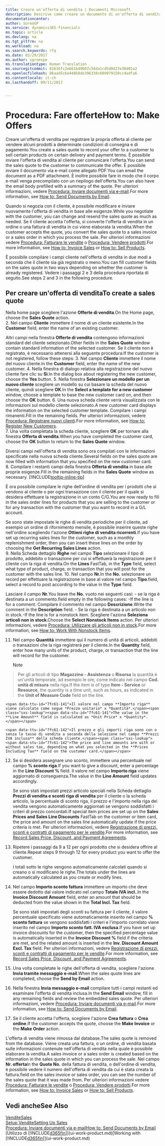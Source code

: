 ```yaml
---
title: Creare un'offerta di vendita | Documenti Microsoft
description: Descrive come creare un documento di un'offerta di vendita o una richiesta di offerta (RdO) per registrare la propria offerta a un cliente per la vendita di prodotti in base a termini determinati.
documentationcenter: 
author: SorenGP
ms.service: dynamics365-financials
ms.topic: article
ms.devlang: na
ms.tgt_pltfrm: na
ms.workload: na
ms.search.keywords: rfq
ms.date: 03/29/2017
ms.author: sgroespe
ms.translationtype: Human Translation
ms.sourcegitcommit: 81636fc2e661bd9b07c54da1cd5d0d27e30d01a2
ms.openlocfilehash: 86aad5cbe448b8de396338c609979150cc4adfa6
ms.contentlocale: it-ch
ms.lasthandoff: 09/11/2017


---
```

# <a name="how-to-make-offers"></a><span data-ttu-id="7fc61-103">Procedura: Fare offerte</span><span class="sxs-lookup"><span data-stu-id="7fc61-103">How to: Make Offers</span></span>
<span data-ttu-id="7fc61-104">Creare un'offerta di vendita per registrare la propria offerta al cliente per vendere alcuni prodotti a determinate condizioni di consegna e di pagamento.</span><span class="sxs-lookup"><span data-stu-id="7fc61-104">You create a sales quote to record your offer to a customer to sell certain products on certain delivery and payment terms.</span></span> <span data-ttu-id="7fc61-105">È possibile inviare l'offerta di vendita al cliente per comunicare l'offerta.</span><span class="sxs-lookup"><span data-stu-id="7fc61-105">You can send the sales quote to the customer to communicate the offer.</span></span> <span data-ttu-id="7fc61-106">È possibile inviare il documento via e-mail come allegato PDF.</span><span class="sxs-lookup"><span data-stu-id="7fc61-106">You can email the document as a PDF attachment.</span></span> <span data-ttu-id="7fc61-107">È inoltre possibile fare in modo che il corpo e-mail venga precompilato con un riepilogo dell'offerta.</span><span class="sxs-lookup"><span data-stu-id="7fc61-107">You can also have the email body prefilled with a summary of the quote.</span></span> <span data-ttu-id="7fc61-108">Per ulteriori informazioni, vedere [Procedura: Inviare documenti via e-mail](ui-how-send-documents-email.md).</span><span class="sxs-lookup"><span data-stu-id="7fc61-108">For more information, see [How to: Send Documents by Email](ui-how-send-documents-email.md).</span></span>

<span data-ttu-id="7fc61-109">Quando si negozia con il cliente, è possibile modificare e inviare nuovamente l'offerta di vendita in base alle esigenze.</span><span class="sxs-lookup"><span data-stu-id="7fc61-109">While you negotiate with the customer, you can change and resend the sales quote as much as needed.</span></span> <span data-ttu-id="7fc61-110">Se il cliente accetta l'offerta, si converte l'offerta di vendita in un ordine o una fattura di vendita in cui viene elaborata la vendita.</span><span class="sxs-lookup"><span data-stu-id="7fc61-110">When the customer accepts the quote, you convert the sales quote to a sales invoice or a sales order in which you process the sale.</span></span> <span data-ttu-id="7fc61-111">Per ulteriori informazioni vedere [Procedura: Fatturare le vendite](sales-how-invoice-sales.md) o [Procedura: Vendere prodotti](sales-how-sell-products.md).</span><span class="sxs-lookup"><span data-stu-id="7fc61-111">For more information, see [How to: Invoice Sales](sales-how-invoice-sales.md) or [How to: Sell Products](sales-how-sell-products.md).</span></span>

<span data-ttu-id="7fc61-112">È possibile compilare i campi cliente nell'offerta di vendita in due modi a seconda che il cliente sia già registrato o meno.</span><span class="sxs-lookup"><span data-stu-id="7fc61-112">You can fill customer fields on the sales quote in two ways depending on whether the customer is already registered.</span></span> <span data-ttu-id="7fc61-113">Vedere i passaggi 2 e 3 della procedura riportata di seguito.</span><span class="sxs-lookup"><span data-stu-id="7fc61-113">See steps 2 and 3 in the following procedure.</span></span>

## <a name="to-create-a-sales-quote"></a><span data-ttu-id="7fc61-114">Per creare un'offerta di vendita</span><span class="sxs-lookup"><span data-stu-id="7fc61-114">To create a sales quote</span></span>
<span data-ttu-id="7fc61-115">Nella home page scegliere l'azione **Offerte di vendita**.</span><span class="sxs-lookup"><span data-stu-id="7fc61-115">On the Home page,  choose the **Sales Quote** action.</span></span>  
2. <span data-ttu-id="7fc61-116">Nel campo **Cliente** immettere il nome di un cliente esistente.</span><span class="sxs-lookup"><span data-stu-id="7fc61-116">In the **Customer** field, enter the name of an existing customer.</span></span>

   <span data-ttu-id="7fc61-117">Altri campi nella finestra **Offerte di vendita** contengono informazioni standard del cliente selezionato.</span><span class="sxs-lookup"><span data-stu-id="7fc61-117">Other fields in the **Sales Quote** window contain standard information of the selected customer.</span></span> <span data-ttu-id="7fc61-118">Se il cliente non è registrato, è necessario attenersi alla seguente procedura:</span><span class="sxs-lookup"><span data-stu-id="7fc61-118">If the customer is not registered, follow these steps:</span></span>
3. <span data-ttu-id="7fc61-119">Nel campo **Cliente** immettere il nome del nuovo cliente.</span><span class="sxs-lookup"><span data-stu-id="7fc61-119">In the **Customer** field, enter the name of the new customer.</span></span>
4. <span data-ttu-id="7fc61-120">Nella finestra di dialogo relativa alla registrazione del nuovo cliente fare clic su **Sì**.</span><span class="sxs-lookup"><span data-stu-id="7fc61-120">In the dialog box about registering the new customer, choose the **Yes** button.</span></span>
5. <span data-ttu-id="7fc61-121">Nella finestra **Selezionare un modello per un nuovo cliente** scegliere un modello su cui basare la scheda del nuovo cliente, quindi scegliere **OK**.</span><span class="sxs-lookup"><span data-stu-id="7fc61-121">In the **Select a template for a new customer** window, choose a template to base the new customer card on, and then choose the **OK** button.</span></span>
6. <span data-ttu-id="7fc61-122">Una nuova scheda cliente verrà visualizzata con le informazioni sul modello cliente selezionato.</span><span class="sxs-lookup"><span data-stu-id="7fc61-122">A new customer card displays the information on the selected customer template.</span></span> <span data-ttu-id="7fc61-123">Compilare i campi rimanenti.</span><span class="sxs-lookup"><span data-stu-id="7fc61-123">Fill in the remaining fields.</span></span> <span data-ttu-id="7fc61-124">Per ulteriori informazioni, vedere [Procedura: Registrare nuovi clienti](sales-how-register-new-customers.md).</span><span class="sxs-lookup"><span data-stu-id="7fc61-124">For more information, see [How to: Register New Customers](sales-how-register-new-customers.md).</span></span>  
7. <span data-ttu-id="7fc61-125">Una volta completata la scheda cliente, scegliere **OK** per tornare alla finestra **Offerta di vendita**.</span><span class="sxs-lookup"><span data-stu-id="7fc61-125">When you have completed the customer card, choose the **OK** button to return to the **Sales Quote** window.</span></span>

   <span data-ttu-id="7fc61-126">Diversi campi nell'offerta di vendita sono ora compilati con le informazioni specificate nella nuova scheda cliente.</span><span class="sxs-lookup"><span data-stu-id="7fc61-126">Several fields on the sales quote are now filled with information that you specified on the new customer card.</span></span>  
8. <span data-ttu-id="7fc61-127">Compilare i restanti campi della finestra **Offerta di vendita** in base alle proprie esigenze.</span><span class="sxs-lookup"><span data-stu-id="7fc61-127">Fill in the remaining fields in the **Sales Quote** window as necessary.</span></span> [!INCLUDE[tooltip-inline-tip](includes/tooltip-inline-tip_md.md)]  

<span data-ttu-id="7fc61-128">È ora possibile compilare le righe dell'ordine di vendita per i prodotti che si vendono al cliente o per ogni transazione con il cliente per il quale si desidera effettuare la registrazione in un conto C/G.</span><span class="sxs-lookup"><span data-stu-id="7fc61-128">You are now ready to fill in the sales order lines for products that you are selling to the customer or for any transaction with the customer that you want to record in a G/L account.</span></span>   

<span data-ttu-id="7fc61-129">Se sono state impostate le righe di vendita periodiche per il cliente, ad esempio un ordine di rifornimento mensile, è possibile inserire queste righe nell'ordine scegliendo l'azione **Ottieni righe di vendita ricorrenti**.</span><span class="sxs-lookup"><span data-stu-id="7fc61-129">If you have set up recurring sales lines for the customer, such as a monthly replenishment order, then you can insert these lines on the order by choosing the **Get Recurring Sales Lines** action.</span></span>  
9. <span data-ttu-id="7fc61-130">Nella Scheda dettaglio **Righe** nel campo **Tipo** selezionare il tipo di prodotto, addebito o transazione per cui si effettuerà la registrazione per il cliente con la riga di vendita.</span><span class="sxs-lookup"><span data-stu-id="7fc61-130">On the **Lines** FastTab, in the **Type** field, select what type of product, charge, or transaction that you will post for the customer with the sales line.</span></span>
10. <span data-ttu-id="7fc61-131">Nel campo **Nr.**</span><span class="sxs-lookup"><span data-stu-id="7fc61-131">In the **No.**</span></span> <span data-ttu-id="7fc61-132">selezionare un record per effettuare la registrazione in base al valore nel campo **Tipo**.</span><span class="sxs-lookup"><span data-stu-id="7fc61-132">field, select a record to post according to the value in the **Type** field.</span></span>

 <span data-ttu-id="7fc61-133">Lasciare il campo **Nr.**</span><span class="sxs-lookup"><span data-stu-id="7fc61-133">You leave the **No.**</span></span> <span data-ttu-id="7fc61-134">vuoto nei seguenti casi: - se la riga è destinata a un commento.</span><span class="sxs-lookup"><span data-stu-id="7fc61-134">field empty in the following cases: -If the line is for a comment.</span></span> <span data-ttu-id="7fc61-135">Compilare il commento nel campo **Descrizione**.</span><span class="sxs-lookup"><span data-stu-id="7fc61-135">Write the comment in the **Description** field.</span></span>
 <span data-ttu-id="7fc61-136">- Se la riga è destinata a un articolo non in stock.</span><span class="sxs-lookup"><span data-stu-id="7fc61-136">-If the line is for a nonstock item.</span></span> <span data-ttu-id="7fc61-137">Scegliere l'aziona **Seleziona articoli non in stock**.</span><span class="sxs-lookup"><span data-stu-id="7fc61-137">Choose the **Select Nonstock Items** action.</span></span> <span data-ttu-id="7fc61-138">Per ulteriori informazioni, vedere [Procedura: Utilizzare gli articoli non in stock](inventory-how-work-nonstock-items.md).</span><span class="sxs-lookup"><span data-stu-id="7fc61-138">For more information, see [How to: Work With Nonstock Items](inventory-how-work-nonstock-items.md).</span></span>

11. <span data-ttu-id="7fc61-139">Nel campo **Quantità** immettere qui il numero di unità di articoli, addebiti o transazioni che la riga registrerà per il cliente.</span><span class="sxs-lookup"><span data-stu-id="7fc61-139">In the **Quantity** field, enter how many units of the product, charge, or transaction that the line will record for the customer.</span></span>

    > [!NOTE]  
>   <span data-ttu-id="7fc61-140">Per gli articoli di tipo **Magazzino - Assistenza** o **Risorsa** la quantità è un'unità temporale, ad esempio le ore, come indicato nel campo **Cod. unità di misura** nella riga.</span><span class="sxs-lookup"><span data-stu-id="7fc61-140">If the item is of type **Item - Service** or **Resource**, the quantity is a time unit, such as hours, as indicated in the **Unit of Measure Code** field on the line.</span></span>  

    <span data-ttu-id="7fc61-141">Il valore nel campo **Importo riga** viene calcolato come segue *Prezzo unitario* x *Quantità*.</span><span class="sxs-lookup"><span data-stu-id="7fc61-141">The value in the **Line Amount** field is calculated as *Unit Price* x *Quantity*.</span></span>  

    <span data-ttu-id="7fc61-142">Il prezzo e gli importi riga sono con o senza le tasse di vendita a seconda della selezione nel campo **Prezzi IVA inclusa** della scheda cliente.</span><span class="sxs-lookup"><span data-stu-id="7fc61-142">The price and line amounts are with or without sales tax, depending on what you selected in the **Prices Including Tax** field on the customer card.</span></span>  
12. <span data-ttu-id="7fc61-143">Se si desidera assegnare uno sconto, immettere una percentuale nel campo **% sconto riga**.</span><span class="sxs-lookup"><span data-stu-id="7fc61-143">If you want to give a discount, enter a percentage in the **Line Discount %** field.</span></span> <span data-ttu-id="7fc61-144">Il valore nel campo **Importo riga** viene aggiornato di conseguenza.</span><span class="sxs-lookup"><span data-stu-id="7fc61-144">The value in the **Line Amount** field updates accordingly.</span></span>  

    <span data-ttu-id="7fc61-145">Se sono stati impostati prezzi articolo speciali nella Scheda dettaglio **Prezzi di vendita e sconti riga di vendita** per il cliente o la scheda articolo, la percentuale di sconto riga, il prezzo e l'importo nella riga dei vendita vengono automaticamente aggiornati se vengono soddisfatti i criteri di prezzo concordati.</span><span class="sxs-lookup"><span data-stu-id="7fc61-145">If special item prices are set up on the **Sales Prices and Sales Line Discounts** FastTab on the customer or item card, the price and amount on the sales line automatically update if the price criteria is met.</span></span> <span data-ttu-id="7fc61-146">Per ulteriori informazioni, vedere [Registrazione di prezzi, sconti e contratti di pagamento per le vendite](sales-how-record-sales-price-discount-payment-agreements.md).</span><span class="sxs-lookup"><span data-stu-id="7fc61-146">For more information, see [Record Sales Price, Discount, and Payment Agreements](sales-how-record-sales-price-discount-payment-agreements.md).</span></span>  
13. <span data-ttu-id="7fc61-147">Ripetere i passaggi da 9 a 12 per ogni prodotto che si desidera offrire al cliente.</span><span class="sxs-lookup"><span data-stu-id="7fc61-147">Repeat steps 9 through 12 for every product you want to offer the customer.</span></span>  

    <span data-ttu-id="7fc61-148">I totali sotto le righe vengono automaticamente calcolati quando si creano o si modificano le righe.</span><span class="sxs-lookup"><span data-stu-id="7fc61-148">The totals under the lines are automatically calculated as you create or modify lines.</span></span>  
14. <span data-ttu-id="7fc61-149">Nel campo **Importo sconto fattura** immettere un importo che deve essere dedotto dal valore indicato nel campo **Totale IVA incl.**.</span><span class="sxs-lookup"><span data-stu-id="7fc61-149">In the **Invoice Discount Amount** field, enter an amount that should be deducted from the value shown in the **Total Incl. Tax** field.</span></span>

    <span data-ttu-id="7fc61-150">Se sono stati impostati degli sconti su fattura per il cliente, il valore percentuale specificato viene automaticamente inserito nel campo **% sconto fattura** se vengono soddisfatti i criteri e l'importo correlato viene inserito nel campo **Importo sconto fatt. IVA esclusa**.</span><span class="sxs-lookup"><span data-stu-id="7fc61-150">If you have set up invoice discounts for the customer, then the specified percentage value is automatically inserted in the **Invoice Discount %** field if the criteria are met, and the related amount is inserted in the **Inv. Discount Amount Excl. Tax** field.</span></span> <span data-ttu-id="7fc61-151">Per ulteriori informazioni, vedere [Registrazione di prezzi, sconti e contratti di pagamento per le vendite](sales-how-record-sales-price-discount-payment-agreements.md).</span><span class="sxs-lookup"><span data-stu-id="7fc61-151">For more information, see [Record Sales Price, Discount, and Payment Agreements](sales-how-record-sales-price-discount-payment-agreements.md).</span></span>
15. <span data-ttu-id="7fc61-152">Una volta completate le righe dell'offerta di vendita, scegliere l'azione **Invia tramite messaggio e-mail**.</span><span class="sxs-lookup"><span data-stu-id="7fc61-152">When the sales quote lines are completed, choose the **Send by Email** action.</span></span>
16. <span data-ttu-id="7fc61-153">Nella finestra **Invia messaggio e-mail** compilare tutti i campi restanti ed esaminare l'offerta di vendita inclusa.</span><span class="sxs-lookup"><span data-stu-id="7fc61-153">In the **Send Email** window, fill in any remaining fields and review the embedded sales quote.</span></span> <span data-ttu-id="7fc61-154">Per ulteriori informazioni, vedere [Procedura: Inviare documenti via e-mail](ui-how-send-documents-email.md).</span><span class="sxs-lookup"><span data-stu-id="7fc61-154">For more information, see [How to: Send Documents by Email](ui-how-send-documents-email.md).</span></span>
17. <span data-ttu-id="7fc61-155">Se il cliente accetta l'offerta, scegliere l'azione **Crea fattura** o **Crea ordine**.</span><span class="sxs-lookup"><span data-stu-id="7fc61-155">If the customer accepts the quote, choose the **Make Invoice** or the **Make Order** action.</span></span>

<span data-ttu-id="7fc61-156">L'offerta di vendita viene rimossa dal database.</span><span class="sxs-lookup"><span data-stu-id="7fc61-156">The sales quote is removed from the database.</span></span> <span data-ttu-id="7fc61-157">Viene creata una fattura, o un ordine, di vendita basata sulle informazioni contenute nell'offerta di vendita nella quale è possibile elaborare la vendita.</span><span class="sxs-lookup"><span data-stu-id="7fc61-157">A sales invoice or a sales order is created based on the information in the sales quote in which you can process the sale.</span></span> <span data-ttu-id="7fc61-158">Nel campo **Nr. offerta**</span><span class="sxs-lookup"><span data-stu-id="7fc61-158">In the **Quote No.**</span></span> <span data-ttu-id="7fc61-159">della fattura di vendita, o dell'ordine di vendita, è possibile vedere il numero dell'offerta di vendita da cui è stata creata la fattura.</span><span class="sxs-lookup"><span data-stu-id="7fc61-159">field on the sales invoice or sales order, you can see the number of the sales quote that it was made from.</span></span> <span data-ttu-id="7fc61-160">Per ulteriori informazioni vedere [Procedura: Fatturare le vendite](sales-how-invoice-sales.md) o [Procedura: Vendere prodotti](sales-how-sell-products.md).</span><span class="sxs-lookup"><span data-stu-id="7fc61-160">For more information, see [How to: Invoice Sales](sales-how-invoice-sales.md) or [How to: Sell Products](sales-how-sell-products.md).</span></span>

## <a name="see-also"></a><span data-ttu-id="7fc61-161">Vedi anche</span><span class="sxs-lookup"><span data-stu-id="7fc61-161">See Also</span></span>
[<span data-ttu-id="7fc61-162">Vendite</span><span class="sxs-lookup"><span data-stu-id="7fc61-162">Sales</span></span>](sales-manage-sales.md)  
[<span data-ttu-id="7fc61-163">Setup Vendite</span><span class="sxs-lookup"><span data-stu-id="7fc61-163">Setting Up Sales</span></span>](sales-setup-sales.md)  
[<span data-ttu-id="7fc61-164">Procedura: Inviare documenti via e-mail</span><span class="sxs-lookup"><span data-stu-id="7fc61-164">How to: Send Documents by Email</span></span>](ui-how-send-documents-email.md)  
<span data-ttu-id="7fc61-165">[Utilizzo di [!INCLUDE[d365fin](includes/d365fin_md.md)]](ui-work-product.md)</span><span class="sxs-lookup"><span data-stu-id="7fc61-165">[Working with [!INCLUDE[d365fin](includes/d365fin_md.md)]](ui-work-product.md)</span></span>

